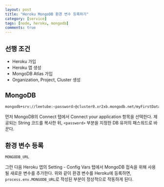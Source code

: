 ```yaml
---
layout: post
title: "Heroku MongoDB 환경 변수 등록하기"
category: [service]
tags: [node, heroku, mongodb]
comments: true
---
```


## 선행 조건

- Heroku 가입
- Heroku 앱 생성
- MongoDB Atlas 가입
- Organization, Project, Cluster 생성

## MongoDB

```bash
mongodb+srv://leetube:<password>@cluster0.xr2xb.mongodb.net/myFirstDatabase?retryWrites=true&w=majority
```

먼저 MongoDB의 Connect 탭에서 Connect your application 항목을 선택한다. 제공되는 String 코드를 복사한 뒤, `<password>` 부분을 지정한 DB 유저의 패스워드로 바꾼다.

## 환경 변수 등록

```bash
MONGODB_URL
```

그런 다음 Heroku 앱의 Setting - Config Vars 탭에서 MongoDB 접속을 위해 사용될 새로운 변수를 추가한다. 위와 같이 환경 변수를 Heroku에 등록하면, `process.env.MONGODB_URL`로 작성된 부분이 정상적으로 작동하게 된다.

